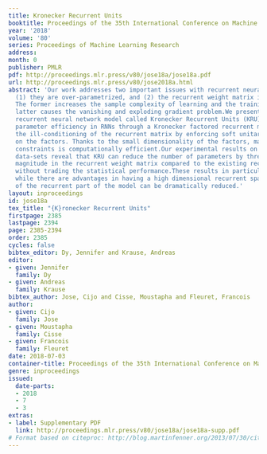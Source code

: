 ```yaml
---
title: Kronecker Recurrent Units
booktitle: Proceedings of the 35th International Conference on Machine Learning
year: '2018'
volume: '80'
series: Proceedings of Machine Learning Research
address: 
month: 0
publisher: PMLR
pdf: http://proceedings.mlr.press/v80/jose18a/jose18a.pdf
url: http://proceedings.mlr.press/v80/jose2018a.html
abstract: 'Our work addresses two important issues with recurrent neural networks:
  (1) they are over-parametrized, and (2) the recurrent weight matrix is ill-conditioned.
  The former increases the sample complexity of learning and the training time. The
  latter causes the vanishing and exploding gradient problem.We present a flexible
  recurrent neural network model called Kronecker Recurrent Units (KRU). KRU achieves
  parameter efficiency in RNNs through a Kronecker factored recurrent matrix. It overcomes
  the ill-conditioning of the recurrent matrix by enforcing soft unitary constraints
  on the factors. Thanks to the small dimensionality of the factors, maintaining these
  constraints is computationally efficient.Our experimental results on seven standard
  data-sets reveal that KRU can reduce the number of parameters by three orders of
  magnitude in the recurrent weight matrix compared to the existing recurrent models,
  without trading the statistical performance.These results in particular show that
  while there are advantages in having a high dimensional recurrent space, the capacity
  of the recurrent part of the model can be dramatically reduced.'
layout: inproceedings
id: jose18a
tex_title: "{K}ronecker Recurrent Units"
firstpage: 2385
lastpage: 2394
page: 2385-2394
order: 2385
cycles: false
bibtex_editor: Dy, Jennifer and Krause, Andreas
editor:
- given: Jennifer
  family: Dy
- given: Andreas
  family: Krause
bibtex_author: Jose, Cijo and Cisse, Moustapha and Fleuret, Francois
author:
- given: Cijo
  family: Jose
- given: Moustapha
  family: Cisse
- given: Francois
  family: Fleuret
date: 2018-07-03
container-title: Proceedings of the 35th International Conference on Machine Learning
genre: inproceedings
issued:
  date-parts:
  - 2018
  - 7
  - 3
extras:
- label: Supplementary PDF
  link: http://proceedings.mlr.press/v80/jose18a/jose18a-supp.pdf
# Format based on citeproc: http://blog.martinfenner.org/2013/07/30/citeproc-yaml-for-bibliographies/
---
```

